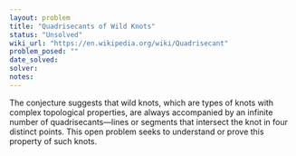 ```yaml
---
layout: problem
title: "Quadrisecants of Wild Knots"
status: "Unsolved"
wiki_url: "https://en.wikipedia.org/wiki/Quadrisecant"
problem_posed: ""
date_solved:
solver:
notes:
---
```

The conjecture suggests that wild knots, which are types of knots with complex topological properties, are always accompanied by an infinite number of quadrisecants—lines or segments that intersect the knot in four distinct points. This open problem seeks to understand or prove this property of such knots.